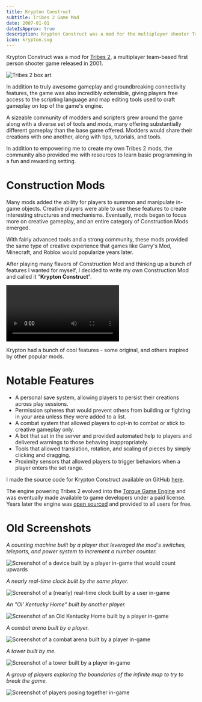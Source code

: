 ```yaml
---
title: Krypton Construct
subtitle: Tribes 2 Game Mod
date: 2007-01-01
dateIsApprox: true
description: Krypton Construct was a mod for the multiplayer shooter Tribes 2 that allowed players to build custom structures together.
icon: krypton.svg
---
```


Krypton Construct was a mod for
[Tribes 2](https://en.wikipedia.org/wiki/Tribes_2), a multiplayer team-based
first person shooter game released in 2001.

![Tribes 2 box art](/assets/images/projects/2007-tribes-2-box-art.png)

In addition to truly awesome gameplay and groundbreaking connectivity
features, the game was also incredibly extensible, giving players free access
to the scripting language and map editing tools used to craft gameplay on top of
the game's engine.

A sizeable community of modders and scripters grew around the game along with
a diverse set of tools and mods, many offering substantially different gameplay
than the base game offered. Modders would share their creations with one
another, along with tips, tutorials, and tools.

In addition to empowering me to create my own Tribes 2 mods, the community also
provided me with resources to learn basic programming in a fun and rewarding
setting.

# Construction Mods

Many mods added the ability for players to summon and manipulate in-game
objects. Creative players were able to use these features to create interesting
structures and mechanisms. Eventually, mods began to focus more on creative
gameplay, and an entire category of Construction Mods emerged.

With fairly advanced tools and a strong community, these mods provided the
same type of creative experience that games like Garry's Mod, Minecraft, and
Roblox would popularize years later.

After playing many flavors of Construction Mod and thinking up a bunch of
features I wanted for myself, I decided to write my own Construction Mod and
called it "**Krypton Construct**".

<video src="/assets/images/projects/2007-tribes-krypton-construction-demo.mp4" controls></video>

Krypton had a bunch of cool features - some original, and others inspired by
other popular mods.

# Notable Features

 - A personal save system, allowing players to persist their creations across
   play sessions.
 - Permission spheres that would prevent others from building or fighting in
   your area unless they were added to a list.
 - A combat system that allowed players to opt-in to combat or stick to creative
   gameplay only.
 - A bot that sat in the server and provided automated help to players and
   delivered warnings to those behaving inappropriately.
 - Tools that allowed translation, rotation, and scaling of pieces by simply
   clicking and dragging.
 - Proximity sensors that allowed players to trigger behaviors when a player
   enters the set range.

I made the source code for Krypton Construct available on GitHub
[here](https://github.com/haydenmc/Krypton).

The engine powering Tribes 2 evolved into the
[Torque Game Engine](https://en.wikipedia.org/wiki/Torque_(game_engine)) and was
eventually made available to game developers under a paid license. Years later
the engine was 
[open sourced](https://github.com/TorqueGameEngines/Torque3D) and provided to
all users for free.

# Old Screenshots

_A counting machine built by a player that leveraged the mod's switches,
teleports, and power system to increment a number counter._

![Screenshot of a device built by a player in-game that would count upwards](/assets/images/projects/2007-krypton-counting-device.png)

_A nearly real-time clock built by the same player._

![Screenshot of a (nearly) real-time clock built by a user in-game](/assets/images/projects/2007-krypton-clock.png)

_An "Ol' Kentucky Home" built by another player._

![Screenshot of an Old Kentucky Home built by a player in-game](/assets/images/projects/2007-krypton-kentucky-home.png)

_A combat arena built by a player._

![Screenshot of a combat arena built by a player in-game](/assets/images/projects/2007-krypton-stadium.png)

_A tower built by me._

![Screenshot of a tower built by a player in-game](/assets/images/projects/2007-krypton-tower.png)

_A group of players exploring the boundaries of the infinite map to try to
break the game._

![Screenshot of players posing together in-game](/assets/images/projects/2007-krypton-players.png)